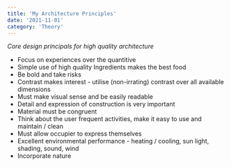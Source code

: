 ```yaml
---
title: 'My Architecture Principles'
date: '2021-11-01'
category: 'Theory'
---
```


_Core design principals for high quality architecture_

- Focus on experiences over the quantitive
- Simple use of high quality Ingredients makes the best food
- Be bold and take risks
- Contrast makes interest - utilise (non-irrating) contrast over all available dimensions
- Must make visual sense and be easily readable
- Detail and expression of construction is very important
- Material must be congruent
- Think about the user frequent activities, make it easy to use and maintain / clean
- Must allow occupier to express themselves
- Excellent environmental performance - heating / cooling, sun light, shading, sound, wind
- Incorporate nature
